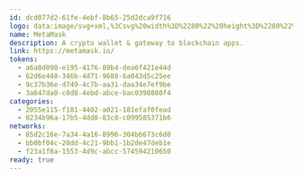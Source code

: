 ```yaml
---
id: dcd077d2-61fe-4ebf-8b65-25d2dca9f716
logo: data:image/svg+xml,%3Csvg%20width%3D%2280%22%20height%3D%2280%22%20viewBox%3D%220%200%2080%2080%22%20fill%3D%22none%22%20xmlns%3D%22http%3A%2F%2Fwww.w3.org%2F2000%2Fsvg%22%3E%0A%3Cg%20opacity%3D%220.5%22%20filter%3D%22url(%23filter0_f_1981_1635)%22%3E%0A%3Cpath%20d%3D%22M18.3342%2030.7751L19.7787%2037.7089L18.861%2038.3887L20.2206%2039.4254L19.1839%2040.2411L20.5435%2041.4817L19.6937%2042.0935L21.6481%2044.3877L18.6923%2053.5988L21.4458%2062.9966L31.0817%2060.3455L32.951%2061.8759L36.7408%2064.5101H43.2497L47.0565%2061.8759L48.9256%2060.3455L58.5615%2062.9966L61.3316%2053.5987L58.3398%2044.3878L60.31%2042.0935L59.4603%2041.4817L60.8198%2040.2411L59.7662%2039.4254L61.1257%2038.3887L60.225%2037.709L61.6695%2030.7752L59.5118%2024.3359L45.7301%2029.4845L34.2778%2029.4858L20.4774%2024.3342L18.3342%2030.7751Z%22%20fill%3D%22%23F6851B%22%2F%3E%0A%3C%2Fg%3E%0A%3Cpath%20d%3D%22M59.5127%2018.3352L42.6031%2030.8941L45.7301%2023.4845L59.5127%2018.3352Z%22%20fill%3D%22%23E2761B%22%2F%3E%0A%3Cpath%20d%3D%22M20.4774%2018.3342L37.251%2031.0121L34.277%2023.4836L20.4774%2018.3342Z%22%20fill%3D%22%23E4761B%22%2F%3E%0A%3Cpath%20d%3D%22M53.4292%2047.4458L48.9257%2054.3456L58.5616%2056.9967L61.3317%2047.5987L53.4292%2047.4458Z%22%20fill%3D%22%23E4761B%22%2F%3E%0A%3Cpath%20d%3D%22M18.6927%2047.5987L21.4459%2056.9967L31.0817%2054.3456L26.5782%2047.4458L18.6927%2047.5987Z%22%20fill%3D%22%23E4761B%22%2F%3E%0A%3Cpath%20d%3D%22M30.5385%2035.7883L27.8534%2039.85L37.4213%2040.2748L37.0814%2029.9932L30.5385%2035.7883Z%22%20fill%3D%22%23E4761B%22%2F%3E%0A%3Cpath%20d%3D%22M49.4523%2035.7879L42.8244%2029.8738L42.6035%2040.2744L52.1544%2039.8496L49.4523%2035.7879Z%22%20fill%3D%22%23E4761B%22%2F%3E%0A%3Cpath%20d%3D%22M31.082%2054.3449L36.8262%2051.5408L31.8638%2047.666L31.082%2054.3449Z%22%20fill%3D%22%23E4761B%22%2F%3E%0A%3Cpath%20d%3D%22M43.1642%2051.5408L48.9254%2054.3449L48.1266%2047.666L43.1642%2051.5408Z%22%20fill%3D%22%23E4761B%22%2F%3E%0A%3Cpath%20d%3D%22M48.9255%2054.3466L43.1644%2051.5425L43.6232%2055.2983L43.5722%2056.8787L48.9255%2054.3466Z%22%20fill%3D%22%23D7C1B3%22%2F%3E%0A%3Cpath%20d%3D%22M31.0816%2054.3468L36.4349%2056.879L36.4009%2055.2985L36.8258%2051.5427L31.0816%2054.3468Z%22%20fill%3D%22%23D7C1B3%22%2F%3E%0A%3Cpath%20d%3D%22M43.5726%2056.8786L43.6236%2055.2981L43.1987%2054.9242H36.7918L36.4009%2055.2981L36.4349%2056.8786L31.0816%2054.3464L32.951%2055.8759L36.7408%2058.5101H43.2497L47.0564%2055.8759L48.9258%2054.3464L43.5726%2056.8786Z%22%20fill%3D%22%23C0AD9E%22%2F%3E%0A%3Cpath%20d%3D%22M43.4694%2045.1866L44.8799%2042.2295L48.2788%2043.776L43.4694%2045.1866Z%22%20fill%3D%22%23233447%22%2F%3E%0A%3Cpath%20d%3D%22M36.5194%2045.1866L31.727%2043.776L35.1089%2042.2295L36.5194%2045.1866Z%22%20fill%3D%22%23233447%22%2F%3E%0A%3Cpath%20d%3D%22M31.0809%2054.3463L31.8966%2047.4465L26.5773%2047.5995L31.0809%2054.3463Z%22%20fill%3D%22%23CD6116%22%2F%3E%0A%3Cpath%20d%3D%22M48.1092%2047.4465L48.9249%2054.3463L53.4285%2047.5995L48.1092%2047.4465Z%22%20fill%3D%22%23CD6116%22%2F%3E%0A%3Cpath%20d%3D%22M52.1539%2039.8501L42.603%2040.275L43.4867%2045.1864L44.8972%2042.2293L48.2961%2043.7758L52.1539%2039.8501Z%22%20fill%3D%22%23CD6116%22%2F%3E%0A%3Cpath%20d%3D%22M31.7262%2043.7758L35.1252%2042.2293L36.5187%2045.1864L37.4194%2040.275L27.8515%2039.8501L31.7262%2043.7758Z%22%20fill%3D%22%23CD6116%22%2F%3E%0A%3Cpath%20d%3D%22M27.8517%2039.8508L31.8624%2047.6683L31.7264%2043.7766L27.8517%2039.8508Z%22%20fill%3D%22%23E4751F%22%2F%3E%0A%3Cpath%20d%3D%22M48.2983%2043.7758L48.1284%2047.6676L52.1561%2039.8501L48.2983%2043.7758Z%22%20fill%3D%22%23E4751F%22%2F%3E%0A%3Cpath%20d%3D%22M37.4213%2040.2747L36.5206%2045.1861L37.6423%2050.9812L37.8972%2043.3507L37.4213%2040.2747Z%22%20fill%3D%22%23E4751F%22%2F%3E%0A%3Cpath%20d%3D%22M42.6036%2040.2747L42.1448%2043.3337L42.3487%2050.9812L43.4874%2045.1861L42.6036%2040.2747Z%22%20fill%3D%22%23E4751F%22%2F%3E%0A%3Cpath%20d%3D%22M43.4879%2045.1859L42.3492%2050.9811L43.165%2051.5419L48.1274%2047.6671L48.2973%2043.7754L43.4879%2045.1859Z%22%20fill%3D%22%23F6851B%22%2F%3E%0A%3Cpath%20d%3D%22M31.727%2043.7754L31.8629%2047.6671L36.8254%2051.5419L37.6411%2050.9811L36.5195%2045.1859L31.727%2043.7754Z%22%20fill%3D%22%23F6851B%22%2F%3E%0A%3Cpath%20d%3D%22M43.164%2051.5427L42.3483%2050.9819H37.6408L36.8251%2051.5427L36.4002%2055.2985L36.7911%2054.9246H43.198L43.6229%2055.2985L43.164%2051.5427Z%22%20fill%3D%22%23161616%22%2F%3E%0A%3Cpath%20d%3D%22M60.225%2031.7089L61.6695%2024.7751L59.5112%2018.3342L43.1625%2030.4683L49.4505%2035.7876L58.3386%2038.3877L60.31%2036.0935L59.4602%2035.4817L60.8198%2034.2411L59.7662%2033.4254L61.1257%2032.3887L60.225%2031.7089Z%22%20fill%3D%22%23763D16%22%2F%3E%0A%3Cpath%20d%3D%22M18.3342%2024.7751L19.7787%2031.7089L18.861%2032.3887L20.2206%2033.4254L19.1839%2034.2411L20.5435%2035.4817L19.6937%2036.0935L21.6481%2038.3877L30.5362%2035.7876L36.8242%2030.4683L20.4755%2018.3342L18.3342%2024.7751Z%22%20fill%3D%22%23763D16%22%2F%3E%0A%3Cpath%20d%3D%22M58.3397%2038.3878L49.4516%2035.7876L52.1537%2039.8493L48.126%2047.6668L53.4283%2047.5988H61.3308L58.3397%2038.3878Z%22%20fill%3D%22%23F6851B%22%2F%3E%0A%3Cpath%20d%3D%22M30.5375%2035.7876L21.6494%2038.3878L18.6923%2047.5988H26.5778L31.8631%2047.6668L27.8524%2039.8493L30.5375%2035.7876Z%22%20fill%3D%22%23F6851B%22%2F%3E%0A%3Cpath%20d%3D%22M42.6025%2040.2764L43.1633%2030.4706L45.7465%2023.4858H34.2752L36.8244%2030.4706L37.4192%2040.2764L37.6231%2043.3694L37.6401%2050.983H42.3476L42.3816%2043.3694L42.6025%2040.2764Z%22%20fill%3D%22%23F6851B%22%2F%3E%0A%3Cdefs%3E%0A%3Cfilter%20id%3D%22filter0_f_1981_1635%22%20x%3D%223.33417%22%20y%3D%229.33423%22%20width%3D%2273.3354%22%20height%3D%2270.1758%22%20filterUnits%3D%22userSpaceOnUse%22%20color-interpolation-filters%3D%22sRGB%22%3E%0A%3CfeFlood%20flood-opacity%3D%220%22%20result%3D%22BackgroundImageFix%22%2F%3E%0A%3CfeBlend%20mode%3D%22normal%22%20in%3D%22SourceGraphic%22%20in2%3D%22BackgroundImageFix%22%20result%3D%22shape%22%2F%3E%0A%3CfeGaussianBlur%20stdDeviation%3D%227.5%22%20result%3D%22effect1_foregroundBlur_1981_1635%22%2F%3E%0A%3C%2Ffilter%3E%0A%3C%2Fdefs%3E%0A%3C%2Fsvg%3E%0A
name: MetaMask
description: A crypto wallet & gateway to blockchain apps.
link: https://metamask.io/
tokens:
  - a6a0d098-e195-4176-89b4-dea6f421e44d
  - 62d6e448-346b-4d71-9688-6a043d5c25ee
  - 9c37b36e-d749-4c7b-aa31-daa34e7ef9be
  - 3a647da0-c0d8-4ebd-abce-bac0390880f4
categories:
  - 2055e115-f181-4402-a021-181efaf0fead
  - 0234b96a-17b5-4dd8-83c0-c099585371b6
networks:
  - 85d2c16e-7a34-4a16-8996-304b6673c6d0
  - bb0bf04c-20dd-4c21-9bb1-1b2de47deb1e
  - f23a1f8a-1553-4d9c-abcc-574594210650
ready: true
---
```

